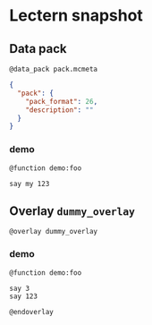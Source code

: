 # Lectern snapshot

## Data pack

`@data_pack pack.mcmeta`

```json
{
  "pack": {
    "pack_format": 26,
    "description": ""
  }
}
```

### demo

`@function demo:foo`

```mcfunction
say my 123
```

## Overlay `dummy_overlay`

`@overlay dummy_overlay`

### demo

`@function demo:foo`

```mcfunction
say 3
say 123
```

`@endoverlay`
